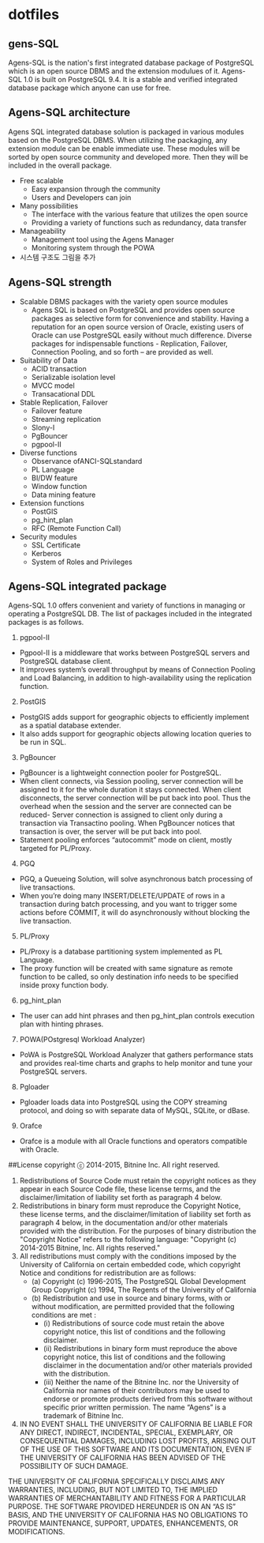 # dotfiles
gens-SQL
----------------------
Agens-SQL is the nation's first integrated database package of PostgreSQL which is an open source DBMS and the extension modulues of it. Agens-SQL 1.0 is built on PostgreSQL 9.4. It is a stable and verified integrated database package which anyone can use for free.

## Agens-SQL architecture
Agens SQL integrated database solution is packaged in various modules based on the PostgreSQL DBMS. When utilizing the packaging, any extension module can be enable immediate use. These modules will be sorted by open source community and developed more. Then they will be included in the overall package.
- Free scalable
	* Easy expansion through the community
	* Users and Developers can join	
- Many possibilities
	* The interface with the various feature that utilizes the open source
	* Providing a variety of functions such as redundancy, data transfer
- Manageability
	* Management tool using the Agens Manager
	* Monitoring system through the POWA
- 시스템 구조도 그림을 추가

## Agens-SQL strength
- Scalable DBMS packages with the variety open source modules
	* Agens SQL is based on PostgreSQL and provides open source packages as selective form for convenience and stability. Having a reputation for an open source version of Oracle, existing users of Oracle can use PostgreSQL easily without much difference. Diverse packages for indispensable functions - Replication, Failover, Connection Pooling, and so forth – are provided as well.
- Suitability of Data
	* ACID transaction
	* Serializable isolation level
	* MVCC model
	* Transacational DDL
- Stable Replication, Failover
	* Failover feature
	* Streaming replication
	* Slony-I
	* PgBouncer
	* pgpool-II
- Diverse functions
	* Observance ofANCI-SQLstandard
	* PL Language
	* BI/DW feature
	* Window function
	* Data mining feature
- Extension functions
	* PostGIS
	* pg_hint_plan
	* RFC (Remote Function Call)
- Security modules
	* SSL Certificate
	* Kerberos
	* System of Roles and Privileges

## Agens-SQL integrated package
Agens-SQL 1.0 offers convenient and variety of functions in managing or operating a PostgreSQL DB. The list of packages included in the integrated packages is as follows.

1. pgpool-II

- Pgpool-II is a middleware that works between PostgreSQL servers and PostgreSQL database client.
- It improves system’s overall throughput by means of Connection Pooling and Load Balancing, in addition to high-availability using the replication function.

2. PostGIS

- PostgGIS adds support for geographic objects to efficiently implement as a spatial database extender.
- It also adds support for geographic objects allowing location queries to be run in SQL.

3. PgBouncer

- PgBouncer is a lightweight connection pooler for PostgreSQL.
- When client connects, via Session pooling, server connection will be assigned to it for the whole duration it stays connected. When client disconnects, the server connection will be put back into pool. Thus the overhead when the session and the server are connected can be reduced- Server connection is assigned to client only during a transaction via Transactino pooling. When PgBouncer notices that transaction is over, the server will be put back into pool.
- Statement pooling enforces “autocommit” mode on client, mostly targeted for PL/Proxy.

4. PGQ

- PGQ, a Queueing Solution, will solve asynchronous batch processing of live transactions.
- When you’re doing many INSERT/DELETE/UPDATE of rows in a transaction during batch processing, and you want to trigger some actions before COMMIT, it will do asynchronously without blocking the live transaction.

5. PL/Proxy

- PL/Proxy is a database partitioning system implemented as PL Language.
- The proxy function will be created with same signature as remote function to be called, so only destination info needs to be specified inside proxy function body.

6. pg_hint_plan

- The user can add hint phrases and then pg_hint_plan controls execution plan with hinting phrases.

7. POWA(POstgresql Workload Analyzer)

- PoWA is PostgreSQL Workload Analyzer that gathers performance stats and provides real-time charts and graphs to help monitor and tune your PostgreSQL servers.

8. Pgloader

- Pgloader loads data into PostgreSQL using the COPY streaming protocol, and doing so with separate data of MySQL, SQLite, or dBase.

9. Orafce

- Orafce is a module with all Oracle functions and operators compatible with Oracle.

##License
copyright ⓒ 2014-2015, Bitnine Inc.
All right reserved.

1. Redistributions of Source Code must retain the copyright notices as they appear in each Source Code file, these license terms, and the disclaimer/limitation of liability set forth as paragraph 4 below.
2. Redistributions in binary form must reproduce the Copyright Notice, these license terms, and the disclaimer/limitation of liability set forth as paragraph 4 below, in the documentation and/or other materials provided with the distribution. For the purposes of binary distribution the "Copyright Notice" refers to the following language:
"Copyright (c) 2014-2015 Bitnine, Inc. All rights reserved."
3. All redistributions must comply with the conditions imposed by the University of California on certain embedded code, which copyright Notice and conditions for redistribution are as follows:
	* (a) Copyright (c) 1996-2015, The PostgreSQL Global Development Group
	Copyright (c) 1994, The Regents of the University of California
	* (b) Redistribution and use in source and binary forms, with or without modification, are permitted provided that the following conditions are met :
		* (ⅰ) Redistributions of source code must retain the above copyright notice, this list of conditions and the following disclaimer.
		* (ⅱ) Redistributions in binary form must reproduce the above copyright notice, this list of conditions and the following disclaimer in the documentation and/or other materials provided with the distribution.
		* (ⅲ) Neither the name of the Bitnine Inc. nor the University of California nor names of their contributors may be used to endorse or promote products derived from this software without specific prior written permission. The name “Agens” is a trademark of Bitnine Inc.
4. IN NO EVENT SHALL THE UNIVERSITY OF CALIFORNIA BE LIABLE FOR ANY DIRECT, INDIRECT, INCIDENTAL, SPECIAL, EXEMPLARY, OR CONSEQUENTIAL DAMAGES, INCLUDING LOST PROFITS, ARISING OUT OF THE USE OF THIS SOFTWARE AND ITS DOCUMENTATION, EVEN IF THE UNIVERSITY OF CALIFORNIA HAS BEEN ADVISED OF THE POSSIBILITY OF SUCH DAMAGE.

THE UNIVERSITY OF CALIFORNIA SPECIFICALLY DISCLAIMS ANY WARRANTIES, INCLUDING, BUT NOT LIMITED TO, THE IMPLIED WARRANTIES OF MERCHANTABILITY AND FITNESS FOR A PARTICULAR PURPOSE. THE SOFTWARE PROVIDED HEREUNDER IS ON AN “AS IS” BASIS, AND THE UNIVERSITY OF CALIFORNIA HAS NO OBLIGATIONS TO PROVIDE MAINTENANCE, SUPPORT, UPDATES, ENHANCEMENTS, OR MODIFICATIONS.
